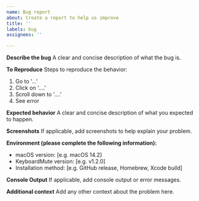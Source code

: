```yaml
---
name: Bug report
about: Create a report to help us improve
title: ''
labels: bug
assignees: ''

---
```


**Describe the bug**
A clear and concise description of what the bug is.

**To Reproduce**
Steps to reproduce the behavior:
1. Go to '...'
2. Click on '....'
3. Scroll down to '....'
4. See error

**Expected behavior**
A clear and concise description of what you expected to happen.

**Screenshots**
If applicable, add screenshots to help explain your problem.

**Environment (please complete the following information):**
 - macOS version: [e.g. macOS 14.2]
 - KeyboardMute version: [e.g. v1.2.0]
 - Installation method: [e.g. GitHub release, Homebrew, Xcode build]

**Console Output**
If applicable, add console output or error messages.

**Additional context**
Add any other context about the problem here.
